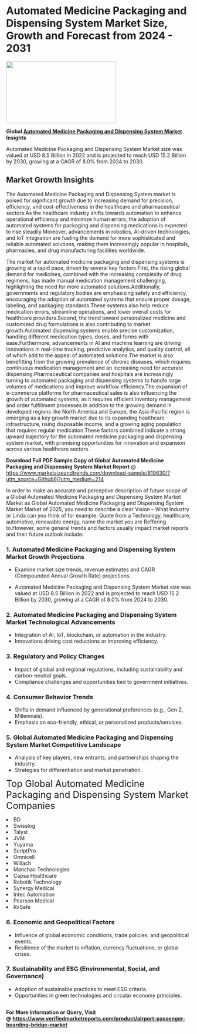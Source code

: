 <H1>Automated Medicine Packaging and Dispensing System Market Size, Growth and Forecast from 2024 - 2031</H1><img class="aligncenter size-medium wp-image-584254" src="https://thirdeyenews.in/wp-content/uploads/2024/09/Global-Market-Research-300x168.jpeg" alt="" width="300" height="168" /><p><strong>Global&nbsp;<a href="https://www.marketsizeandtrends.com/download-sample/819630/?utm_source=Github8j?utm_medium=214">Automated Medicine Packaging and Dispensing System Market</a> Insights</strong></p><p>Automated Medicine Packaging and Dispensing System Market size was valued at USD 8.5 Billion in 2022 and is projected to reach USD 15.2 Billion by 2030, growing at a CAGR of 8.0% from 2024 to 2030.</p><p><h2>Market Growth Insights</h2> <p>The Automated Medicine Packaging and Dispensing System market is poised for significant growth due to increasing demand for precision, efficiency, and cost-effectiveness in the healthcare and pharmaceutical sectors.As the healthcare industry shifts towards automation to enhance operational efficiency and minimize human errors, the adoption of automated systems for packaging and dispensing medications is expected to rise steadily.Moreover, advancements in robotics, AI-driven technologies, and IoT integration are fueling the demand for more sophisticated and reliable automated solutions, making them increasingly popular in hospitals, pharmacies, and drug manufacturing facilities worldwide.</p> <p>The market for automated medicine packaging and dispensing systems is growing at a rapid pace, driven by several key factors.First, the rising global demand for medicines, combined with the increasing complexity of drug regimens, has made manual medication management challenging, highlighting the need for more automated solutions.Additionally, governments and regulatory bodies are emphasizing safety and efficiency, encouraging the adoption of automated systems that ensure proper dosage, labeling, and packaging standards.These systems also help reduce medication errors, streamline operations, and lower overall costs for healthcare providers.Second, the trend toward personalized medicine and customized drug formulations is also contributing to market growth.Automated dispensing systems enable precise customization, handling different medication types, doses, and forms with ease.Furthermore, advancements in AI and machine learning are driving innovations in real-time tracking, predictive analytics, and quality control, all of which add to the appeal of automated solutions.The market is also benefitting from the growing prevalence of chronic diseases, which requires continuous medication management and an increasing need for accurate dispensing.Pharmaceutical companies and hospitals are increasingly turning to automated packaging and dispensing systems to handle large volumes of medications and improve workflow efficiency.The expansion of e-commerce platforms for pharmaceutical sales is also influencing the growth of automated systems, as it requires efficient inventory management and order fulfillment processes.In addition to the growing demand in developed regions like North America and Europe, the Asia-Pacific region is emerging as a key growth market due to its expanding healthcare infrastructure, rising disposable income, and a growing aging population that requires regular medication.These factors combined indicate a strong upward trajectory for the automated medicine packaging and dispensing system market, with promising opportunities for innovation and expansion across various healthcare sectors.</p> <p><span class=""><strong>Download Full PDF Sample Copy of Global Automated Medicine Packaging and Dispensing System Market Report</strong> @ <a href="https://www.marketsizeandtrends.com/download-sample/819630/?utm_source=Github8j?utm_medium=214" target="_blank">https://www.marketsizeandtrends.com/download-sample/819630/?utm_source=Github8j?utm_medium=214</a></span></p><p>In order to make an accurate and perceptive description of future scope of a Global&nbsp;Automated Medicine Packaging and Dispensing System Market Market as Global&nbsp;Automated Medicine Packaging and Dispensing System Market Market of 2025, you need to describe a clear Vision &ndash; What Industry or Linda can you think of for example: Quote from a Technology, healthcare, automotive, renewable energy, name the market you are Reffering to.However, some general trends and factors usually impact market reports and their future outlook include:</p><h3>1.&nbsp;<strong>Automated Medicine Packaging and Dispensing System Market Growth Projections</strong></h3><ul><li>Examine market size trends, revenue estimates and CAGR (Compounded Annual Growth Rate) projections.</li><li><p>Automated Medicine Packaging and Dispensing System Market size was valued at USD 8.5 Billion in 2022 and is projected to reach USD 15.2 Billion by 2030, growing at a CAGR of 8.0% from 2024 to 2030.</p></li></ul><h3>2.&nbsp;<strong>Automated Medicine Packaging and Dispensing System Market Technological Advancements</strong></h3><ul><li>Integration of AI, IoT, blockchain, or automation in the industry.</li><li>Innovations driving cost reductions or improving efficiency.</li></ul><h3>3.&nbsp;<strong>Regulatory and Policy Changes</strong></h3><ul><li>Impact of global and regional regulations, including sustainability and carbon-neutral goals.</li><li>Compliance challenges and opportunities tied to government initiatives.</li></ul><h3>4.&nbsp;<strong>Consumer Behavior Trends</strong></h3><ul><li>Shifts in demand influenced by generational preferences (e.g., Gen Z, Millennials).</li><li>Emphasis on eco-friendly, ethical, or personalized products/services.</li></ul><h3>5.&nbsp;<strong>Global Automated Medicine Packaging and Dispensing System Market Competitive Landscape</strong></h3><ul><li>Analysis of key players, new entrants, and partnerships shaping the industry.</li><li>Strategies for differentiation and market penetration.</li></ul><p data-pm-slice="1 1 []"><span style="color: inherit; font-family: inherit; font-size: 25px;">Top Global Automated Medicine Packaging and Dispensing System Market Companies</span></p><div class="" data-test-id=""><p><li>BD</li><li> Swisslog</li><li> Talyst</li><li> JVM</li><li> Yuyama</li><li> ScriptPro</li><li> Omnicell</li><li> Willach</li><li> Manchac Technologies</li><li> Capsa Healthcare</li><li> Robotik Technology</li><li> Synergy Medical</li><li> Intec Automation</li><li> Pearson Medical</li><li> RxSafe</li></p></div><h3>6.&nbsp;<strong>Economic and Geopolitical Factors</strong></h3><ul><li>Influence of global economic conditions, trade policies, and geopolitical events.</li><li>Resilience of the market to inflation, currency fluctuations, or global crises.</li></ul><h3>7.&nbsp;<strong>Sustainability and ESG (Environmental, Social, and Governance)</strong></h3><ul><li>Adoption of sustainable practices to meet ESG criteria.</li><li>Opportunities in green technologies and circular economy principles.</li></ul><h2><strong style="font-size: 14px;">For More Information or Query, Visit @&nbsp;</strong><a style="background-color: #ffffff; font-size: 14px;" href="https://www.marketsizeandtrends.com/report/automated-medicine-packaging-and-dispensing-system-market/" target="_blank">https://www.verifiedmarketreports.com/product/airport-passenger-boarding-bridge-market</a></h2>